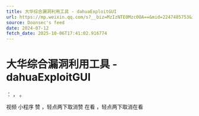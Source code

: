 ```yaml
---
title: 大华综合漏洞利用工具 - dahuaExploitGUI
url: https://mp.weixin.qq.com/s?__biz=MzIzNTE0Mzc0OA==&mid=2247485753&idx=1&sn=0da2c2b1a4cfdc0d418e1bb2d8e33ec4
source: Doonsec's feed
date: 2024-07-12
fetch_date: 2025-10-06T17:41:02.916774
---
```


# 大华综合漏洞利用工具 - dahuaExploitGUI

：
，
。

视频
小程序
赞
，轻点两下取消赞
在看
，轻点两下取消在看